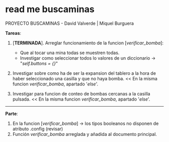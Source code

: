 # read me buscaminas

PROYECTO BUSCAMINAS - David Valverde | Miquel Burguera

**Tareas**: 
  1. [**TERMINADA**]. Arreglar funcionamiento de la funcion [*verificar_bomba*]:
     - Que al tocar una mina todas se muestren todas.
     - Investigar como seleccionar todos lo valores de un diccionario -> "*self.buttons = {}*" 

  2. Investigar sobre como ha de ser la expansion del tablero a la hora de haber seleccionado una casilla y que no haya bomba. << En la misma funcion *verificar_bomba*, apartado '*else*'.
  3. Investigar para funcion de conteo de bombas cercanas a la casilla pulsada. << En la misma funcion *verificar_bomba*, apartado '*else*'.

------------

**Parte**:
  1. En la funcion [*verificar_bomba*] -> los tipos booleanos no disponen de atributo .config (revisar)
  2. Función *verificar_bomba* arreglada y añadida al documento principal.
